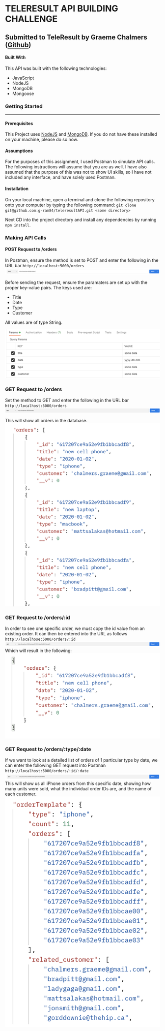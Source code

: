 # TELERESULT API BUILDING CHALLENGE

## Submitted to TeleResult by Graeme Chalmers ([Github](https://github.com/g-ram84))

#### Built With

This API was built with the following technologies:

- JavaScript
- NodeJS
- MongoDB
- Mongoose

### Getting Started

---

#### Prerequisites

This Project uses [NodeJS](https://nodejs.org/en/download/) and [MongoDB](https://docs.mongodb.com/manual/installation/). If you do not have these installed on your machine, please do so now.

#### Assumptions

For the purposes of this assignment, I used Postman to simulate API calls. The following instructions will assume that you are as well. I have also assumed that the purpose of this was not to show UI skills, so I have not included any interface, and have solely used Postman.

#### Installation

On your local machine, open a terminal and clone the following repository onto your computer by typing the following command:
`git clone git@github.com:g-ram84/teleresultAPI.git <some directory>`

Next CD into the project directory and install any dependencies by running `npm install`.

### Making API Calls

#### POST Request to /orders

In Postman, ensure the method is set to POST and enter the following in the URL bar `http://localhost:5000/orders`
![POST-request](images/post-request.png)

Before sending the request, ensure the paramaters are set up with the proper key-value pairs. The keys used are:

- Title
- Date
- Type
- Customer

All values are of type String.

![Post-params](images/post-params.png)

### GET Request to /orders

Set the method to GET and enter the following in the URL bar `http://localhost:5000/orders`
![GET-request](images/get-request-orders.png)

This will show all orders in the database.
![GET-request-results](images/get-request-orders-results.png)

### GET Request to /orders/:id

In order to see one specific order, we must copy the id value from an existing order. It can then be entered into the URL as follows `http://localhose:5000/orders/:id`
![GET-request-order](images/get-id.png)
Which will result in the following:
![GET-order-result](images/get-id-results.png)

### GET Request to /orders/:type/:date

If we want to look at a detailed list of orders of 1 particular type by date, we can enter the following GET request into Postman `http://localhost:5000/orders/:id/:date`
![get-date](images/get-type-date.png)
This will show us all iPhone orders from this specific date, showing how many units were sold, what the individual order IDs are, and the name of each customer.
![get-date-result](images/get-type-date-results.png)
